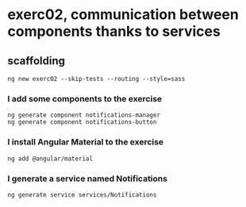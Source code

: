 # exerc02, communication between components thanks to services

## scaffolding

```shell
ng new exerc02 --skip-tests --routing --style=sass
```

### I add some components to the exercise

```shell
ng generate component notifications-manager
ng generate component notifications-button
```

### I install Angular Material to the exercise

```shell
ng add @angular/material
```

### I generate a service named Notifications

```shell
ng generate service services/Notifications
```

